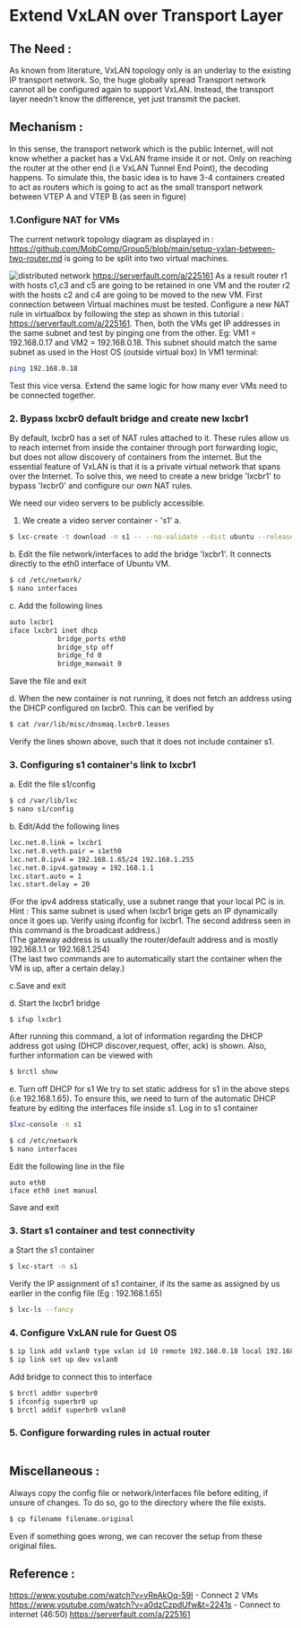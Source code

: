 # Extend VxLAN over Transport Layer  

## The Need :  
As known from literature, VxLAN topology only is an underlay to the existing IP transport network. So, the huge globally spread Transport network cannot all be configured again to support VxLAN. Instead, the transport layer needn't know the difference, yet just transmit the packet.
  
## Mechanism :
In this sense, the transport network which is the public Internet, will not know whether a packet has a VxLAN frame inside it or not. Only on reaching the router at the other end (i.e VxLAN Tunnel End Point), the decoding happens. To simulate this, the basic idea is to have 3-4 containers created to act as routers which is going to act as the small transport network between VTEP A and VTEP B (as seen in figure)
  
### 1.Configure NAT for VMs
The current network topology diagram as displayed in : https://github.com/MobComp/Group5/blob/main/setup-vxlan-between-two-router.md is going to be split into two virtual machines. 

![distributed network](https://user-images.githubusercontent.com/95677915/152438098-1412b0d9-6443-4aeb-bcce-074771dda8fe.png)  https://serverfault.com/a/225161
As a result router r1 with hosts c1,c3 and c5 are going to be retained in one VM and the router r2 with the hosts c2 and c4 are going to be moved to the new VM. First connection between Virtual machines must be tested. Configure a new NAT rule in virtualbox by following the step as shown in this tutorial : https://serverfault.com/a/225161. Then, both the VMs get IP addresses in the same subnet and test by pinging one from the other. 
Eg: VM1 = 192.168.0.17 and VM2 = 192.168.0.18. This subnet should match the same subnet as used in the Host OS (outside virtual box)
In VM1 terminal:
```bash
ping 192.168.0.18
```
Test this vice versa. Extend the same logic for how many ever VMs need to be connected together.   
  
### 2. Bypass lxcbr0 default bridge and create new lxcbr1  
By default, lxcbr0 has a set of NAT rules attached to it. These rules allow us to reach internet from inside the container through port forwarding logic, but does not allow discovery of containers from the internet. But the essential feature of VxLAN is that it is a private virtual network that spans over the Internet. To solve this, we need to create a new bridge 'lxcbr1' to bypass 'lxcbr0' and configure our own NAT rules. 

We need our video servers to be publicly accessible.
1. We create a video server container - 's1'
a. 
```bash
$ lxc-create -t download -n s1 -- --no-validate --dist ubuntu --release bionic --arch amd64
```
b. Edit the file network/interfaces to add the bridge 'lxcbr1'. It connects directly to the eth0 interface of Ubuntu VM. 
```bash
$ cd /etc/network/
$ nano interfaces
```
c.  Add the following lines 
```bash
auto lxcbr1 
iface lxcbr1 inet dhcp
            bridge_ports eth0
            bridge_stp off
            bridge_fd 0
            bridge_maxwait 0
```
Save the file and exit

d. When the new container is not running, it does not fetch an address using the DHCP configured on lxcbr0. This can be verified by 
```bash
$ cat /var/lib/misc/dnsmaq.lxcbr0.leases
```  
Verify the lines shown above, such that it does not include container s1.  

### 3. Configuring s1 container's link to lxcbr1
a. Edit the file s1/config
```bash
$ cd /var/lib/lxc
$ nano s1/config
```
b. Edit/Add the following lines
```bash
lxc.net.0.link = lxcbr1
lxc.net.0.veth.pair = s1eth0
lxc.net.0.ipv4 = 192.168.1.65/24 192.168.1.255
lxc.net.0.ipv4.gateway = 192.168.1.1
lxc.start.auto = 1
lxc.start.delay = 20
```
(For the ipv4 address statically, use a subnet range that your local PC is in. Hint : This same subnet is used when lxcbr1 brige gets an IP dynamically once it goes up. Verify
using ifconfig for lxcbr1. The second address seen in this command is the broadcast address.)  
(The gateway address is usually the router/default address and is mostly 192.168.1.1 or 192.168.1.254)  
(The last two commands are to automatically start the container when the VM is up, after a certain delay.)  

c.Save and exit

d. Start the lxcbr1 bridge
```
$ ifup lxcbr1
```  
After running this command, a lot of information regarding the DHCP address got using (DHCP discover,request, offer, ack) is shown.
Also, further information can be viewed with 
```bash
$ brctl show
```  
e. Turn off DHCP for s1
We try to set static address for s1 in the above steps (i.e 192.168.1.65). To ensure this, we need to turn of the automatic DHCP feature by editing the interfaces file inside s1. Log in to s1 container
```bash
$lxc-console -n s1
```
```bash
$ cd /etc/network
$ nano interfaces
```
Edit the following line in the file
``` 
auto eth0
iface eth0 inet manual
```  
Save and exit 
### 3. Start s1 container and test connectivity
a Start the s1 container
```bash
$ lxc-start -n s1
```
Verify the IP assignment of s1 container,  if its the same as assigned by us earlier in the config file (Eg : 192.168.1.65)
```bash
$ lxc-ls --fancy
```

### 4. Configure VxLAN rule for Guest OS

```bash
$ ip link add vxlan0 type vxlan id 10 remote 192.168.0.18 local 192.168.0.17 dev enp0s3
$ ip link set up dev vxlan0
```
Add bridge to connect this to interface 
```bash
$ brctl addbr superbr0 
$ ifconfig superbr0 up
$ brctl addif superbr0 vxlan0
```

### 5. Configure forwarding rules in actual router 

```bash

```
## Miscellaneous :   
Always copy the config file or network/interfaces file before editing, if unsure of changes. To do so, go to the directory where the file exists.  
```bash
$ cp filename filename.original
```  
Even if something goes wrong, we can recover the setup from these original files.
## Reference :  
https://www.youtube.com/watch?v=vReAkOq-59I - Connect 2 VMs
https://www.youtube.com/watch?v=a0dzCzpdUfw&t=2241s - Connect to internet  (46:50)
https://serverfault.com/a/225161
